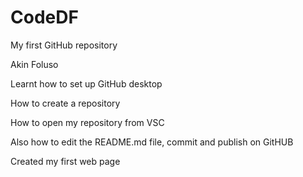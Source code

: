 # CodeDF
 My first GitHub repository

 Akin Foluso

 Learnt how to set up GitHub desktop

 How to create a repository

 How to open my repository from VSC

 Also how to edit the README.md file, commit and publish on GitHUB

Created my first web page
